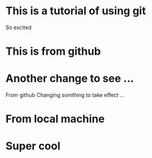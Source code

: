 # This is a tutorial of using git
So excited
# This is from github

# Another change to see ...
From github
Changing somthing to take effect ...

# From local machine

# Super cool